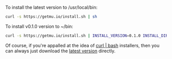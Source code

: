 To install the latest version to /usr/local/bin:

```bash
curl -s https://getmu.io/install.sh | sh
```

To install v0.1.0 version to ~/bin:

```bash
curl -s https://getmu.io/install.sh | INSTALL_VERSION=0.1.0 INSTALL_DIR=~/bin sh
```

Of course, if you're appalled at the idea of [curl | bash](https://sysdig.com/blog/friends-dont-let-friends-curl-bash/) installers, then you can always just download the [latest version](https://github.com/stelligent/mu/releases/latest) directly.
